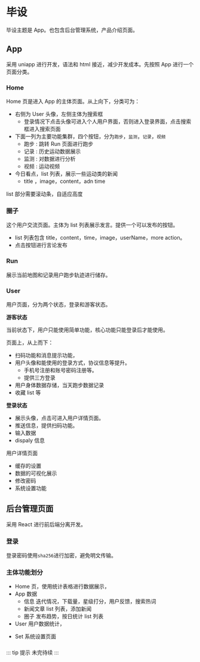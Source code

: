 # 毕设

毕设主题是 App。也包含后台管理系统，产品介绍页面。

## App

采用 uniapp 进行开发，语法和 html 接近，减少开发成本。先按照 App 进行一个页面分类。

### Home

Home 页是进入 App 的主体页面。从上向下，分类可为：

- 右侧为 User 头像，左侧主体为搜索框
  - 登录情况下点击头像可进入个人用户界面，否则进入登录界面，点击搜索框进入搜索页面
- 下面一列为主要功能集群，四个按钮，分为`跑步`，`监测`，`记录`，`视频`
  - 跑步 : 跳转 Run 页面进行跑步
  - 记录 : 历史运动数据展示
  - 监测 : 对数据进行分析
  - 视频 : 运动视频
- 今日看点，list 列表，展示一些运动类的新闻
  - title ，image，content，adn time

list 部分需要滚动条，自适应高度

### 圈子

这个用户交流页面。主体为 list 列表展示发言。提供一个可以发布的按钮。

- list 列表包含 title，content，time，image，userName，more action。
- 点击按钮进行言论发布

### Run

展示当前地图和记录用户跑步轨迹进行储存。

### User

用户页面，分为两个状态，登录和游客状态。

**游客状态**

当前状态下，用户只能使用简单功能，核心功能只能登录后才能使用。

页面上，从上而下：

- 扫码功能和消息提示功能，
- 用户头像和能使用的登录方式，协议信息等提升。
  - 手机号注册和账号密码注册等。
  - 提供三方登录
- 用户身体数据存储，当天跑步数据记录
- 收藏 list 等

**登录状态**

- 展示头像，点击可进入用户详情页面。
- 推送信息，提供扫码功能。
- 输入数据
- dispaly 信息

用户详情页面

- 缓存的设置
- 数据的可视化展示
- 修改密码
- 系统设置功能

## 后台管理页面

采用 React 进行前后端分离开发。

### 登录

登录密码使用`sha256`进行加密，避免明文传输。

### 主体功能划分

- Home 页，使用统计表格进行数据展示，
- App 数据
  - 信息 迭代情况，下载量，星级打分，用户反馈，搜索热词
  - 新闻文章 list 列表，添加新闻
  - 圈子 发布趋势，按日统计 list 列表
- User 用户数据统计，
<!-- - Body

  - 整体用户数据分析。图表展示年龄分布。 活跃度列表，
  - 跑步数据分析 -->

- Set 系统设置页面

###

::: tip 提示
未完待续
:::
